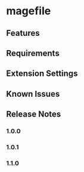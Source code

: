 # magefile


## Features


## Requirements


## Extension Settings


## Known Issues


## Release Notes


### 1.0.0


### 1.0.1


### 1.1.0
